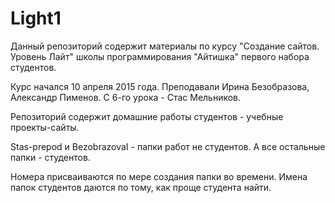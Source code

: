 # Light1

Данный репозиторий содержит материалы по курсу "Создание сайтов. Уровень Лайт" школы программирования "Айтишка" 
первого набора студентов.

Курс начался 10 апреля 2015 года. Преподавали Ирина Безобразова, Александр Пименов. 
С 6-го урока - Стас Мельников. 

Репозиторий содержит домашние работы студентов - учебные проекты-сайты.

Stas-prepod и BezobrazovaI - папки работ не студентов.
А все остальные папки - студентов.

Номера присваиваются по мере создания папки во времени.
Имена папок студентов даются по тому, как проще студента найти.
